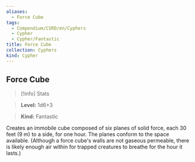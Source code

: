 ```yaml
---
aliases:
  - Force Cube
tags:
  - Compendium/CSRD/en/Cyphers
  - Cypher
  - Cypher/Fantastic
title: Force Cube
collection: Cyphers
kind: Cypher
---
```

## Force Cube    
>[!info] Stats    
> **Level:** 1d6+3    
> **Kind:** Fantastic  
    
Creates an immobile cube composed of six planes of solid force, each 30 feet (9 m) to a side, for one hour. The planes conform to the space available. (Although a force cube's walls are not gaseous permeable, there is likely enough air within for trapped creatures to breathe for the hour it lasts.)